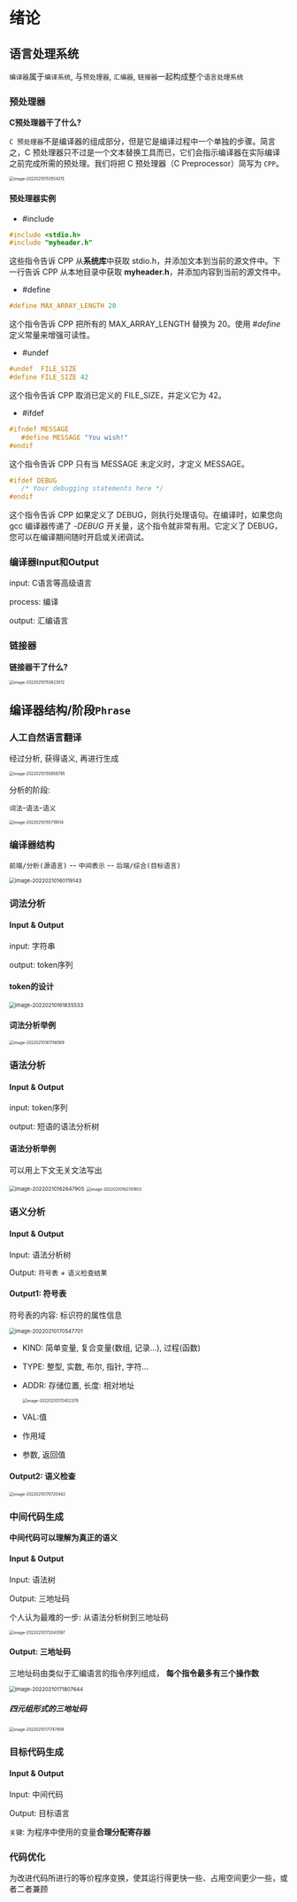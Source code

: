 # 绪论

## 语言处理系统

`编译器`属于`编译系统`, 与`预处理器`, `汇编器`, `链接器`一起构成整个`语言处理系统`

### 预处理器

**C预处理器干了什么?**

`C 预处理器`不是编译器的组成部分，但是它是编译过程中一个单独的步骤。简言之，C 预处理器只不过是一个文本替换工具而已，它们会指示编译器在实际编译之前完成所需的预处理。我们将把 C 预处理器（C Preprocessor）简写为 `CPP`。

<img src="images/Untitled/image-20220210153554215.png" alt="image-20220210153554215" style="zoom:50%;" />

#### 预处理器实例

- #include

```c
#include <stdio.h>
#include "myheader.h"
```

这些指令告诉 CPP 从**系统库**中获取 stdio.h，并添加文本到当前的源文件中。下一行告诉 CPP 从本地目录中获取 **myheader.h**，并添加内容到当前的源文件中。

- #define

```c
#define MAX_ARRAY_LENGTH 20
```

这个指令告诉 CPP 把所有的 MAX_ARRAY_LENGTH 替换为 20。使用 *#define* 定义常量来增强可读性。

- #undef

```cpp
#undef  FILE_SIZE
#define FILE_SIZE 42
```

这个指令告诉 CPP 取消已定义的 FILE_SIZE，并定义它为 42。

- #ifdef

```cpp
#ifndef MESSAGE
   #define MESSAGE "You wish!"
#endif
```

这个指令告诉 CPP 只有当 MESSAGE 未定义时，才定义 MESSAGE。

```c++
#ifdef DEBUG
   /* Your debugging statements here */
#endif
```

这个指令告诉 CPP 如果定义了 DEBUG，则执行处理语句。在编译时，如果您向 gcc 编译器传递了 *-DEBUG* 开关量，这个指令就非常有用。它定义了 DEBUG，您可以在编译期间随时开启或关闭调试。

### 编译器Input和Output

input: C语言等高级语言

process: 编译

output: 汇编语言

### 链接器

**链接器干了什么?**

<img src="images/Untitled/image-20220210153623012.png" alt="image-20220210153623012" style="zoom: 50%;" />

## 编译器结构/阶段`Phrase`

### 人工自然语言翻译

经过分析, 获得语义, 再进行生成

<img src="images/Untitled/image-20220210155856795.png" alt="image-20220210155856795" style="zoom:50%;" />

分析的阶段: 

`词法`-`语法`-`语义`

<img src="images/Untitled/image-20220210155719514.png" alt="image-20220210155719514" style="zoom:50%;" />

### 编译器结构

`前端/分析(源语言)` -- `中间表示` -- `后端/综合(目标语言)`

<img src="images/Untitled/image-20220210160119143.png" alt="image-20220210160119143" style="zoom: 67%;" />

### 词法分析

#### Input & Output

input: 字符串

output: token序列

#### token的设计

<img src="images/Untitled/image-20220210161835533.png" alt="image-20220210161835533" style="zoom: 67%;" />

#### 词法分析举例

<img src="images/Untitled/image-20220210161756569.png" alt="image-20220210161756569" style="zoom:50%;" />

### 语法分析

#### Input & Output

input: token序列

output: 短语的语法分析树

#### 语法分析举例

可以用上下文无关文法写出

<img src="images/Untitled/image-20220210162647905.png" alt="image-20220210162647905" style="zoom: 67%;" />

<img src="images/Untitled/image-20220210162741903.png" alt="image-20220210162741903" style="zoom:50%;" />

### 语义分析

#### Input & Output

Input: 语法分析树

Output: `符号表` + `语义检查结果`

#### Output1: 符号表

符号表的内容: 标识符的属性信息

<img src="images/Untitled/image-20220210170547701.png" alt="image-20220210170547701" style="zoom: 67%;" />

- KIND: 简单变量, 复合变量(数组, 记录...), 过程(函数)

- TYPE: 整型, 实数, 布尔, 指针, 字符...

- ADDR: 存储位置, 长度: 相对地址

  <img src="images/Untitled/image-20220210170402379.png" alt="image-20220210170402379" style="zoom: 50%;" />

- VAL:值
- 作用域
- 参数, 返回值

#### Output2: 语义检查

<img src="images/Untitled/image-20220210170720442.png" alt="image-20220210170720442" style="zoom:50%;" />

### 中间代码生成

**中间代码可以理解为真正的语义**

#### Input & Output

Input: 语法树

Output: 三地址码

个人认为最难的一步: 从语法分析树到三地址码

<img src="images/Untitled/image-20220210172043597.png" alt="image-20220210172043597" style="zoom:50%;" />

#### Output: **三地址码**

三地址码由类似于汇编语言的指令序列组成， **每个指令最多有三个操作数**

<img src="images/Untitled/image-20220210171807644.png" alt="image-20220210171807644" style="zoom: 67%;" />

##### 四元组形式的三地址码

<img src="images/Untitled/image-20220210171747859.png" alt="image-20220210171747859" style="zoom:50%;" />

### 目标代码生成

#### Input & Output

Input: 中间代码

Output: 目标语言

`关键`: 为程序中使用的变量**合理分配寄存器**

### 代码优化

为改进代码所进行的等价程序变换，使其运行得更快一些、占用空间更少一些，或者二者兼顾